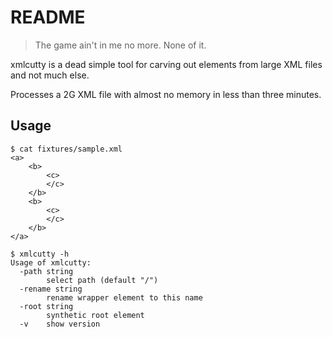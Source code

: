 README
======

> The game ain't in me no more. None of it.

xmlcutty is a dead simple tool for carving out elements from large XML files and not much else.

Processes a 2G XML file with almost no memory in less than three minutes.

Usage
-----

    $ cat fixtures/sample.xml
    <a>
        <b>
            <c>
            </c>
        </b>
        <b>
            <c>
            </c>
        </b>
    </a>

    $ xmlcutty -h
    Usage of xmlcutty:
      -path string
            select path (default "/")
      -rename string
            rename wrapper element to this name
      -root string
            synthetic root element
      -v    show version

